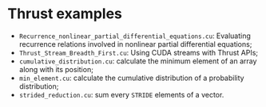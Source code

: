 # Thrust examples

- ```Recurrence_nonlinear_partial_differential_equations.cu```: Evaluating recurrence relations involved in nonlinear partial differential equations;
- ```Thrust_Stream_Breadth_First.cu```: Using CUDA streams with Thrust APIs;
- ```cumulative_distribution.cu```: calculate the minimum element of an array along with its position;
- ```min_element.cu```: calculate the cumulative distribution of a probability distribution;
- ```strided_reduction.cu```: sum every ```STRIDE``` elements of a vector.
